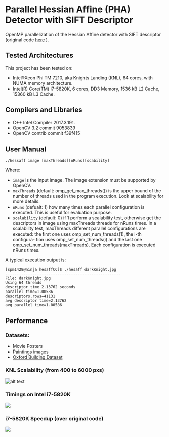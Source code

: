 # Parallel Hessian Affine (PHA) Detector with SIFT Descriptor

OpenMP parallelization of  the Hessian Affine detector with SIFT descriptor (original code [here](http://github.com/perdoch/hesaff) ).

## Tested Architectures

This project has been tested on:

- Intel®Xeon Phi TM 7210, aka Knights Landing (KNL), 64 cores, with NUMA memory architecture.
- Intel(R) Core(TM) i7-5820K, 6 cores, DD3 Memory, 1536 kB L2 Cache, 15360 kB L3 Cache.

## Compilers and Libraries

- C++ Intel Compiler 2017.3.191.
- OpenCV 3.2 commit 9053839
- OpenCV contrib commit f39f415

## User Manual

    ./hessaff image [maxThreads][nRuns][scability]

Where:

- `image` is the input image. The image extension must be supported by OpenCV.
- `maxThreads` (default: omp_get_max_threads()) is the upper bound of the number of threads
used in the program execution. Look at scalability for more details.
- `nRuns` (defualt: 1) how many times each parallel configuration is executed. This is useful for
evaluation purpose.
- `scalability` (default: 0) if 1 perform a scalability test, otherwise get the descriptors in image
using maxThreads threads for nRuns times. In a scalability test, maxThreads different parallel
configurations are executed: the first one uses omp_set_num_threads(1), the i-th configura-
tion uses omp_set_num_threads(i) and the last one omp_set_num_threads(maxThreads).
Each configuration is executed nRuns times.

A typical execution output is:

    [spm1428@ninja hesaffCC]$ ./hesaff darkKnight.jpg
    ---------------------------------------------------
    File: darkKnight.jpg
    Using 64 threads
    descriptor time 2.13762 seconds
    parallel time=1.00586
    descriptors.rows=41131
    avg descriptor time=2.13762
    avg parallel time=1.00586
    
## Performance

### Datasets:

- Movie Posters
- Paintings images
- [Oxford Building Dataset](http://www.robots.ox.ac.uk/~vgg/data/oxbuildings/)

### KNL Scalability (from 400 to 6000 pxs)

![alt text](https://github.com/lovaj/parallelHesaff/blob/master/Figures/knlScalability.png)

### Timings on Intel i7-5820K

![](https://github.com/lovaj/parallelHesaff/blob/master/Figures/i7times.png)

### i7-5820K Speedup (over original code)

![](https://github.com/lovaj/parallelHesaff/blob/master/Figures/i7speedup.png)


